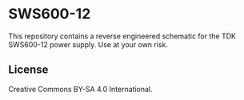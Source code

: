 # SWS600-12

This repository contains a reverse engineered schematic for the TDK SWS600-12 power supply. Use at your own risk.

## License
Creative Commons BY-SA 4.0 International.
